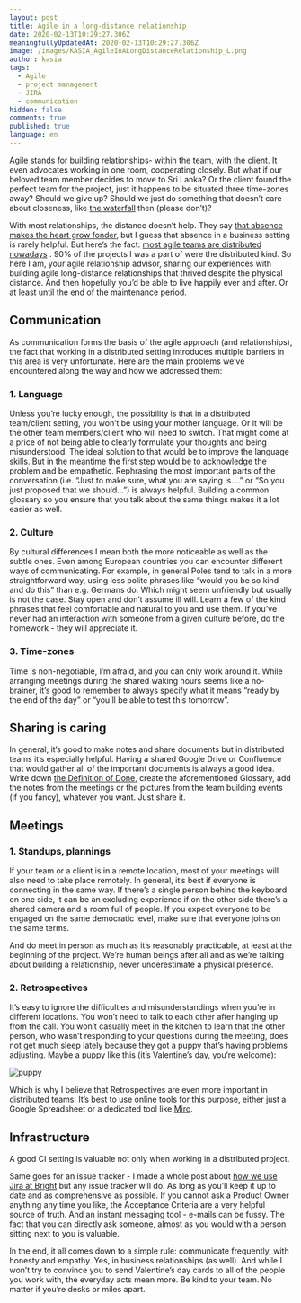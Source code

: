 ```yaml
---
layout: post
title: Agile in a long-distance relationship
date: 2020-02-13T10:29:27.306Z
meaningfullyUpdatedAt: 2020-02-13T10:29:27.306Z
image: /images/KASIA_AgileInALongDistanceRelationship_L.png
author: kasia
tags:
  - Agile
  - project management
  - JIRA
  - communication
hidden: false
comments: true
published: true
language: en
---
```

Agile stands for building relationships- within the team, with the client. It even advocates working in one room, cooperating closely. But what if our beloved team member decides to move to Sri Lanka? Or the client found the perfect team for the project, just it happens to be situated three time-zones away? Should we give up? Should we just do something that doesn’t care about closeness, like [the waterfall](https://en.wikipedia.org/wiki/Waterfall_model) then (please don’t)?

With most relationships, the distance doesn’t help. They say [that absence makes the heart grow fonder](https://www.technologyreview.com/s/602131/data-mining-reveals-first-evidence-that-absence-really-does-make-the-heart-grow-fonder), but I guess that absence in a business setting is rarely helpful. But here’s the fact: [most agile teams are distributed nowadays](https://www.stateofagile.com/#ufh-i-521251909-13th-annual-state-of-agile-report/473508) . 90% of the projects I was a part of were the distributed kind. So here I am, your agile relationship advisor, sharing our experiences with building agile long-distance relationships that thrived despite the physical distance. And then hopefully you’d be able to live happily ever and after. Or at least until the end of the maintenance period.

## Communication

As communication forms the basis of the agile approach (and relationships), the fact that working in a distributed setting introduces multiple barriers in this area is very unfortunate. Here are the main problems we’ve encountered along the way and how we addressed them:

### 1. Language

Unless you’re lucky enough, the possibility is that in a distributed team/client setting, you won’t be using your mother language. Or it will be the other team members/client who will need to switch. That might come at a price of not being able to clearly formulate your thoughts and being misunderstood. The ideal solution to that would be to improve the language skills. But in the meantime the first step would be to acknowledge the problem and be empathetic. Rephrasing the most important parts of the conversation (i.e. “Just to make sure, what you are saying is….” or “So you just proposed that we should…”) is always helpful. Building a common glossary so you ensure that you talk about the same things makes it a lot easier as well.

### 2. Culture

By cultural differences I mean both the more noticeable as well as the subtle ones. Even among European countries you can encounter different ways of communicating. For example, in general Poles tend to talk in a more straightforward way, using less polite phrases like “would you be so kind and do this” than e.g. Germans do. Which might seem unfriendly but usually is not the case. Stay open and don’t assume ill will. Learn a few of the kind phrases that feel comfortable and natural to you and use them. If you’ve never had an interaction with someone from a given culture before, do the homework - they will appreciate it.

### 3. Time-zones

Time is non-negotiable, I’m afraid, and you can only work around it. While arranging meetings during the shared waking hours seems like a no-brainer, it’s good to remember to always specify what it means “ready by the end of the day” or “you’ll be able to test this tomorrow”.

## Sharing is caring

In general, it’s good to make notes and share documents but in distributed teams it’s especially helpful. Having a shared Google Drive or Confluence that would gather all of the important documents is always a good idea. Write down [the Definition of Done](https://brightinventions.pl/blog/definition-of-done/), create the aforementioned Glossary, add the notes from the meetings or the pictures from the team building events (if you fancy), whatever you want. Just share it.

## Meetings

### 1. Standups, plannings

If your team or a client is in a remote location, most of your meetings will also need to take place remotely. In general, it’s best if everyone is connecting in the same way. If there’s a single person behind the keyboard on one side, it can be an excluding experience if on the other side there’s a shared camera and a room full of people. If you expect everyone to be engaged on the same democratic level, make sure that everyone joins on the same terms.

And do meet in person as much as it’s reasonably practicable, at least at the beginning of the project. We’re human beings after all and as we’re talking about building a relationship, never underestimate a physical presence.

### 2. Retrospectives

It’s easy to ignore the difficulties and misunderstandings when you’re in different locations. You won’t need to talk to each other after hanging up from the call. You won’t casually meet in the kitchen to learn that the other person, who wasn’t responding to your questions during the meeting, does not get much sleep lately because they got a puppy that’s having problems adjusting. Maybe a puppy like this (it’s Valentine’s day, you’re welcome):

![puppy](https://lh5.googleusercontent.com/d8PPlIRp5je1A89qUJWdstiO0yv8LN_BZHFrrBKi9ozdqwHGyC-QyosIZmvKR8fg-d6h5slXvvZHjOROCbePtogl0ep7q3x2jKfg7ACnXnROQFHuO6WXW0xyHwlgzq4txS-vLTEq)

Which is why I believe that Retrospectives are even more important in distributed teams. It’s best to use online tools for this purpose, either just a Google Spreadsheet or a dedicated tool like [Miro](https://miro.com/).

## Infrastructure

A good CI setting is valuable not only when working in a distributed project.

Same goes for an issue tracker - I made a whole post about [how we use Jira at Bright](https://brightinventions.pl/blog/how-we-use-jira-at-bright/) but any issue tracker will do. As long as you’ll keep it up to date and as comprehensive as possible. If you cannot ask a Product Owner anything any time you like, the Acceptance Criteria are a very helpful source of truth. And an instant messaging tool - e-mails can be fussy. The fact that you can directly ask someone, almost as you would with a person sitting next to you is valuable.

In the end, it all comes down to a simple rule: communicate frequently, with honesty and empathy. Yes, in business relationships (as well). And while I won’t try to convince you to send Valentine’s day cards to all of the people you work with, the everyday acts mean more. Be kind to your team. No matter if you’re desks or miles apart.
